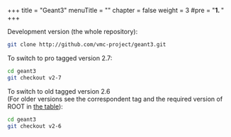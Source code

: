 +++
title = "Geant3"
menuTitle = ""
chapter = false
weight = 3
#pre = "<b>1. </b>"
+++

<p>Development version (the whole repository):</p>

```bash 
git clone http://github.com/vmc-project/geant3.git
```

<p>To switch to pro tagged version 2.7:</p>

```bash
cd geant3 
git checkout v2-7
```

<p>To switch to old tagged version 2.6<br />
(For older versions see the correspondent tag and the required version of ROOT in <a href="/root/vmc/geant3+_vmc_versions.txt">the table</a>):</p>

```bash 
cd geant3 
git checkout v2-6
```
